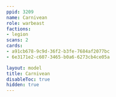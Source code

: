 ```yaml
---
ppid: 3209
name: Carnivean
role: warbeast
factions:
- legion
scans: 2
cards:
- a91cb678-9c9d-36f2-b3fe-7684af2077bc
- 6e3171e2-c607-3465-b0a6-6273cb4ce05a

layout: model
title: Carnivean
disableToc: true
hidden: true
---
```

